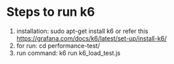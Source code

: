 # Steps to run k6

1. installation: sudo apt-get install k6 or refer this https://grafana.com/docs/k6/latest/set-up/install-k6/
2. for run: cd performance-test/
3. run command: k6 run k6_load_test.js
